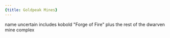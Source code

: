 ```yaml
---
{title: Goldpeak Mines}
---
```

name uncertain
includes kobold "Forge of Fire" plus the rest of the dwarven mine complex
